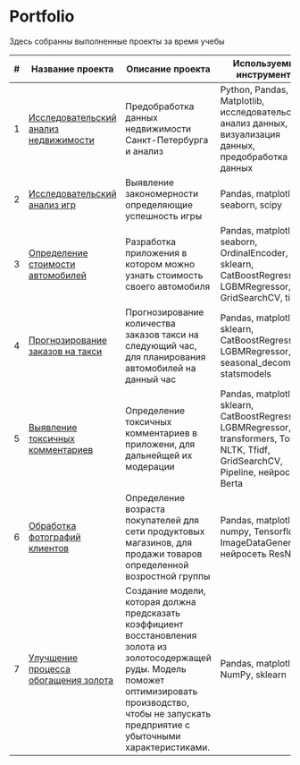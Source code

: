 # Portfolio
Здесь собранны выполненные проекты за время учебы

 | # | Название проекта | Описание проекта | Используемые инструменты |
 | --- | --- | --- | --- |
 | 1 | [Исследовательский анализ недвижимости](https://github.com/GoodSoul174/Portfolio/tree/main/Research%20analysis%20of%20real%20estate) | Предобработка данных недвижимости Санкт-Петербурга и анализ | Python, Pandas, Matplotlib, исследовательский анализ данных, визуализация данных, предобработка данных |
 | 2 | [Исследовательский анализ игр](https://github.com/GoodSoul174/Portfolio/tree/main/Research%20analysis%20of%20games) | Выявление закономерности определяющие успешность игры | Pandas, matplotlib, seaborn, scipy |
 | 3 | [Определение стоимости автомобилей](https://github.com/GoodSoul174/Portfolio/tree/main/Determining%20the%20cost%20of%20cars) | Разработка приложения в котором можно узнать стоимость своего автомобиля | Pandas, matplotlib, seaborn, OrdinalEncoder, sklearn, CatBoostRegressor, LGBMRegressor, GridSearchCV, time |
 | 4 | [Прогнозирование заказов на такси](https://github.com/GoodSoul174/Portfolio/tree/main/Forecasting%20taxi%20orders) | Прогнозирование количества заказов такси на следующий час, для планирования автомобилей на данный час | Pandas, matplotlib, sklearn, CatBoostRegressor, LGBMRegressor, seasonal_decompose, statsmodels |
 | 5 | [Выявление токсичных комментариев](https://github.com/GoodSoul174/Portfolio/tree/main/Identifying%20toxic%20comments) | Определение токсичных комментариев в приложени, для дальнейщей их модерации | Pandas, matplotlib, sklearn, CatBoostRegressor, LGBMRegressor, transformers, Torch, NLTK, Tfidf, GridSearchCV, Pipeline, нейросеть Berta |
 | 6 | [Обработка фотографий клиентов](https://github.com/GoodSoul174/Portfolio/tree/main/Processing%20customer%20photos) | Определение возраста покупателей для сети продуктовых магазинов, для продажи товаров определенной возростной группы | Pandas, matplotlib, numpy, Tensorflow, ImageDataGenerator, нейросеть ResNet |
| 7 | [Улучшение процесса обогащения золота](https://github.com/GoodSoul174/Portfolio/tree/main/Recovery%20of%20gold%20from%20ore) | Создание модели, которая должна предсказать коэффициент восстановления золота из золотосодержащей руды. Модель поможет оптимизировать производство, чтобы не запускать предприятие с убыточными характеристиками. | Pandas, matplotlib, NumPy, sklearn |
